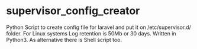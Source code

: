 # supervisor_config_creator
Python Script to create config file for laravel  and put it on /etc/supervisor.d/ folder.
For Linux systems
Log retention is 50Mb or 30 days.
Written in Python3.
As alternative there is Shell script too.
